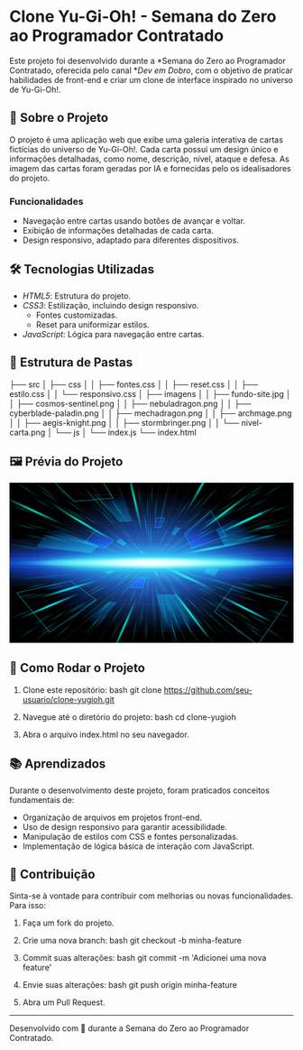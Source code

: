# Clone Yu-Gi-Oh! - Semana do Zero ao Programador Contratado

Este projeto foi desenvolvido durante a *Semana do Zero ao Programador Contratado, oferecida pelo canal **Dev em Dobro*, com o objetivo de praticar habilidades de front-end e criar um clone de interface inspirado no universo de Yu-Gi-Oh!.

## 🌟 Sobre o Projeto

O projeto é uma aplicação web que exibe uma galeria interativa de cartas fictícias do universo de Yu-Gi-Oh!. Cada carta possui um design único e informações detalhadas, como nome, descrição, nível, ataque e defesa. As imagem das cartas foram geradas por IA e fornecidas pelo os idealisadores do projeto. 

### Funcionalidades
- Navegação entre cartas usando botões de avançar e voltar.
- Exibição de informações detalhadas de cada carta.
- Design responsivo, adaptado para diferentes dispositivos.

## 🛠️ Tecnologias Utilizadas

- *HTML5*: Estrutura do projeto.
- *CSS3*: Estilização, incluindo design responsivo.
  - Fontes customizadas.
  - Reset para uniformizar estilos.
- *JavaScript*: Lógica para navegação entre cartas.

## 📂 Estrutura de Pastas


├── src
│   ├── css
│   │   ├── fontes.css
│   │   ├── reset.css
│   │   ├── estilo.css
│   │   └── responsivo.css
│   ├── imagens
│   │   ├── fundo-site.jpg
│   │   ├── cosmos-sentinel.png
│   │   ├── nebuladragon.png
│   │   ├── cyberblade-paladin.png
│   │   ├── mechadragon.png
│   │   ├── archmage.png
│   │   ├── aegis-knight.png
│   │   ├── stormbringer.png
│   │   └── nivel-carta.png
│   └── js
│       └── index.js
└── index.html


## 🖼️ Prévia do Projeto

![Prévia do Clone Yu-Gi-Oh!](src/imagens/fundo-site.jpg)

## 🚀 Como Rodar o Projeto

1. Clone este repositório:
   bash
   git clone https://github.com/seu-usuario/clone-yugioh.git
   
2. Navegue até o diretório do projeto:
   bash
   cd clone-yugioh
   
3. Abra o arquivo index.html no seu navegador.

## 📚 Aprendizados

Durante o desenvolvimento deste projeto, foram praticados conceitos fundamentais de:

- Organização de arquivos em projetos front-end.
- Uso de design responsivo para garantir acessibilidade.
- Manipulação de estilos com CSS e fontes personalizadas.
- Implementação de lógica básica de interação com JavaScript.

## 🤝 Contribuição

Sinta-se à vontade para contribuir com melhorias ou novas funcionalidades. Para isso:

1. Faça um fork do projeto.
2. Crie uma nova branch:
   bash
   git checkout -b minha-feature
   
3. Commit suas alterações:
   bash
   git commit -m 'Adicionei uma nova feature'
   
4. Envie suas alterações:
   bash
   git push origin minha-feature
   
5. Abra um Pull Request.

---

Desenvolvido com 💖 durante a Semana do Zero ao Programador Contratado.
